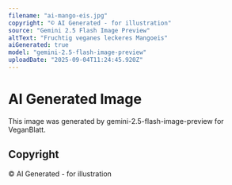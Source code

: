 ```yaml
---
filename: "ai-mango-eis.jpg"
copyright: "© AI Generated - for illustration"
source: "Gemini 2.5 Flash Image Preview"
altText: "Fruchtig veganes leckeres Mangoeis"
aiGenerated: true
model: "gemini-2.5-flash-image-preview"
uploadDate: "2025-09-04T11:24:45.920Z"
---
```


# AI Generated Image

This image was generated by gemini-2.5-flash-image-preview for VeganBlatt.

## Copyright
© AI Generated - for illustration
